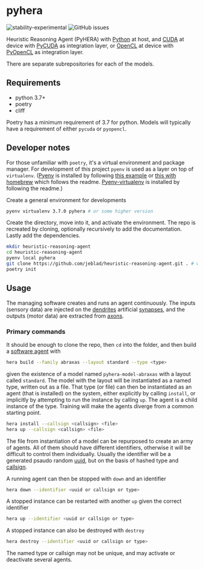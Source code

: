 # pyhera

![stability-experimental](https://img.shields.io/badge/stability-experimental-orange.svg?style=for-the-badge)
![GitHub issues](https://img.shields.io/github/issues-raw/jeblad/pyhera?style=for-the-badge)

Heuristic Reasoning Agent (PyHERA) with [Python](https://en.wikipedia.org/wiki/Python_(programming_language)) at host, and [CUDA](https://en.wikipedia.org/wiki/CUDA) at device with [PyCUDA](https://documen.tician.de/pycuda/) as integration layer, or [OpenCL](https://en.wikipedia.org/wiki/OpenCL) at device with [PyOpenCL](https://documen.tician.de/pyopencl/) as integration layer.

There are separate subrepositories for each of the models.

## Requirements

- python 3.7+
- poetry
- cliff

Poetry has a minimum requirement of 3.7 for python.
Models will typically have a requirement of either `pycuda` or `pyopencl`.

## Developer notes

For those unfamiliar with `poetry`, it's a virtual environment and package manager. For development of this project `pyenv` is used as a layer on top of `virtualenv`. ([Pyenv](https://github.com/pyenv/pyenv) is installed by following [this example](http://codingadventures.org/2020/08/30/how-to-install-pyenv-in-ubuntu/) or [this with homebrew](https://medium.com/@marine.ss/installing-pyenv-on-ubuntu-20-04-c3a609a20aa2) which follows the readme. [Pyenv-virtualenv](https://github.com/pyenv/pyenv-virtualenv) is installed by following the readme.)

Create a general environment for developments

```bash
pyenv virtualenv 3.7.0 pyhera # or some higher version
```

Create the directory, move into it, and activate the environment. The repo is recreated by cloning, optionally recursively to add the documentation. Lastly add the dependencies.

```bash
mkdir heuristic-reasoning-agent
cd heuristic-reasoning-agent
pyenv local pyhera
git clone https://github.com/jeblad/heuristic-reasoning-agent.git . # without docs
poetry init
```

## Usage

The managing software creates and runs an agent continuously. The inputs (sensory data) are injected on the [dendrites](https://en.wikipedia.org/wiki/Dendrite) artificial [synapses](https://en.wikipedia.org/wiki/Synapse), and the outputs (motor data) are extracted from [axons](https://en.wikipedia.org/wiki/Axon).

### Primary commands

It should be enough to clone the repo, then `cd` into the folder, and then build a [software agent](https://en.wikipedia.org/wiki/Software_agent) with

```bash
hera build --family abraxas --layout standard --type <type>
```

given the existence of a model named `pyhera-model-abraxas` with a layout called `standard`. The model with the layout will be instantiated as a named type, written out as a file. That type (or file) can then be instantiated as an agent (that is installed) on the system, either explicitly by calling `install`, or implicitly by attempting to run the instance by calling `up`. The agent is a child instance of the type. Training will make the agents diverge from a common starting point.

```bash
hera install --callsign <callsign> <file>
hera up --callsign <callsign> <file>
```

The file from instantiation of a model can be repurposed to create an army of agents. All of them should have different identifiers, otherwise it will be difficult to control them individually. Usually the identifier will be a generated psaudo random [uuid](https://en.wikipedia.org/wiki/Universally_unique_identifier), but on the basis of hashed type and [callsign](https://en.wikipedia.org/wiki/Aviator_call_sign). 

A running agent can then be stopped with `down` and an identifier

```bash
hera down --identifier <uuid or callsign or type>
```

A stopped instance can be restarted with another `up` given the correct identifier

```bash
hera up --identifier <uuid or callsign or type>
```

A stopped instance can also be destroyed with `destroy`

```bash
hera destroy --identifier <uuid or callsign or type>
```

The named type or callsign may not be unique, and may activate or deactivate several agents.
